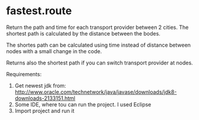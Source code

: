 # fastest.route
Return the path and time for each transport provider between 2 cities. The shortest path is calculated by the distance between the bodes.

The shortes path can be calculated using time instead of distance between nodes with a small change in the code.

Returns also the shortest path if you can switch transport provider at nodes.

Requirements:
  1. Get newest jdk from: http://www.oracle.com/technetwork/java/javase/downloads/jdk8-downloads-2133151.html
  2. Some IDE, where tou can run the project. I used Eclipse
  3. Import project and run it

